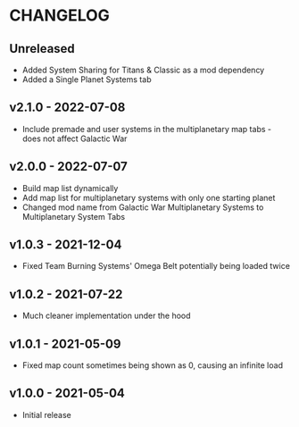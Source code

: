 # CHANGELOG

## Unreleased

- Added System Sharing for Titans & Classic as a mod dependency
- Added a Single Planet Systems tab

## v2.1.0 - 2022-07-08

- Include premade and user systems in the multiplanetary map tabs - does not affect Galactic War

## v2.0.0 - 2022-07-07

- Build map list dynamically
- Add map list for multiplanetary systems with only one starting planet
- Changed mod name from Galactic War Multiplanetary Systems to Multiplanetary System Tabs

## v1.0.3 - 2021-12-04

- Fixed Team Burning Systems' Omega Belt potentially being loaded twice

## v1.0.2 - 2021-07-22

- Much cleaner implementation under the hood

## v1.0.1 - 2021-05-09

- Fixed map count sometimes being shown as 0, causing an infinite load

## v1.0.0 - 2021-05-04

- Initial release
